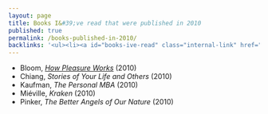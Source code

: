 ```yaml
---
layout: page
title: Books I&#39;ve read that were published in 2010
published: true
permalink: /books-published-in-2010/
backlinks: '<ul><li><a id="books-ive-read" class="internal-link" href="/books-ive-read/">Books I&#39;ve read</a></li></ul>'
---
```


* Bloom, _<a id="bloom-how-pleasure-works" class="internal-link" href="/bloom-how-pleasure-works/">How Pleasure Works</a>_ (2010) 
* Chiang, _Stories of Your Life and Others_ (2010) 
* Kaufman, _The Personal MBA_ (2010) 
* Miéville, _Kraken_ (2010) 
* Pinker, _The Better Angels of Our Nature_ (2010) 
